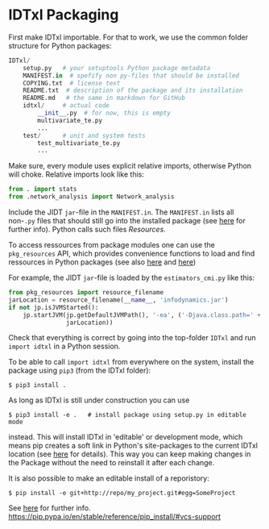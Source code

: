 IDTxl Packaging
===============

First make IDTxl importable. For that to work, we use the common 
folder structure for Python packages:

```python
IDTxl/
    setup.py   # your setuptools Python package metadata
    MANIFEST.in  # spefify non py-files that should be installed
    COPYING.txt  # license text
    README.txt  # description of the package and its installation
    README.md   # the same in markdown for GitHub
    idtxl/     # actual code
        __init__.py  # for now, this is empty
        multivariate_te.py
        ...
    test/      # unit and system tests
        test_multivariate_te.py
        ...
```

Make sure, every module uses explicit relative imports, otherwise
Python will choke. Relative imports look like this:

```python
from . import stats
from .network_analysis import Network_analysis
```

Include the JIDT `jar`-file in the `MANIFEST.in`. The `MANIFEST.in` lists
all non-`.py` files that should still go into the installed package 
(see [here](http://python-packaging.readthedocs.org/en/latest/non-code-files.html) for further info). Python calls such files *Resources*.

To access ressources from package modules one can use the `pkg_resources` 
API, which provides convenience functions to load and find ressources in
Python packages (see also 
[here](http://peak.telecommunity.com/DevCenter/PythonEggs#accessing-package-resources) 
and [here](https://pythonhosted.org/setuptools/pkg_resources.html#resourcemanager-api))

For example, the JIDT `jar`-file is loaded by the `estimators_cmi.py` like
this:

```python
from pkg_resources import resource_filename
jarLocation = resource_filename(__name__, 'infodynamics.jar')
if not jp.isJVMStarted():
    jp.startJVM(jp.getDefaultJVMPath(), '-ea', ('-Djava.class.path=' +
                jarLocation))
```

Check that everything is correct by going into the top-folder `IDTxl`
and run `import idtxl` in a Python session.

To be able to call `import idtxl` from everywhere on the system, install
the package using `pip3` (from the IDTxl folder):

    $ pip3 install .

As long as IDTxl is still under construction you can use

    $ pip3 install -e .   # install package using setup.py in editable mode

instead. This will install IDTxl in 'editable' or development mode, which 
means pip creates a soft link in Python's site-packages to the current IDTxl 
location (see [here](https://pythonhosted.org/setuptools/setuptools.html#development-mode)
for details). This way you can keep making changes in the Package without the
need to reinstall it after each change.

It is also possible to make an editable install of a reporistory:

    $ pip install -e git+http://repo/my_project.git#egg=SomeProject

See [here](https://pip.pypa.io/en/stable/reference/pip_install/#vcs-support) for 
further info.
https://pip.pypa.io/en/stable/reference/pip_install/#vcs-support
